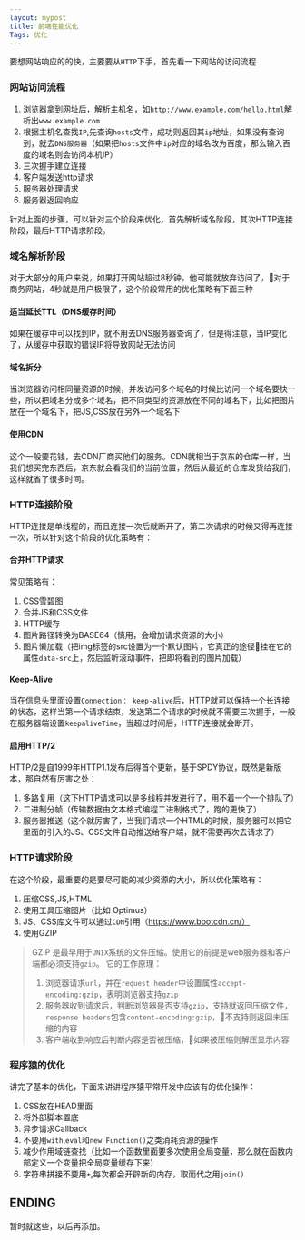 ```yaml
---
layout: mypost
title: 前端性能优化
Tags: 优化
---
```


要想网站响应的的快，主要要从`HTTP`下手，首先看一下网站的访问流程

### 网站访问流程

1. 浏览器拿到网址后，解析主机名，如`http://www.example.com/hello.html`解析出`www.example.com`
2. 根据主机名查找`IP`,先查询`hosts`文件，成功则返回其`ip`地址，如果没有查询到，就去`DNS服务器`（如果把`hosts`文件中`ip`对应的域名改为百度，那么输入百度的域名则会访问本机IP）
3. 三次握手建立连接
4. 客户端发送http请求
5. 服务器处理请求
6. 服务器返回响应

针对上面的步骤，可以针对三个阶段来优化，首先解析域名阶段，其次HTTP连接阶段，最后HTTP请求阶段。

### 域名解析阶段

对于大部分的用户来说，如果打开网站超过8秒钟，他可能就放弃访问了，对于商务网站，4秒就是用户极限了，这个阶段常用的优化策略有下面三种

#### 适当延长TTL（DNS缓存时间）
如果在缓存中可以找到IP，就不用去DNS服务器查询了，但是得注意，当IP变化了，从缓存中获取的错误IP将导致网站无法访问

#### 域名拆分
当浏览器访问相同量资源的时候，并发访问多个域名的时候比访问一个域名要快一些，所以把域名分成多个域名，把不同类型的资源放在不同的域名下，比如把图片放在一个域名下，把JS,CSS放在另外一个域名下

#### 使用CDN
这个一般要花钱，去CDN厂商买他们的服务。CDN就相当于京东的仓库一样，当我们想买完东西后，京东就会看我们的当前位置，然后从最近的仓库发货给我们，这样就省了很多时间。


### HTTP连接阶段

HTTP连接是单线程的，而且连接一次后就断开了，第二次请求的时候又得再连接一次，所以针对这个阶段的优化策略有：

#### 合并HTTP请求

常见策略有：

1. CSS雪碧图
2. 合并JS和CSS文件
3. HTTP缓存
4. 图片路径转换为BASE64（慎用，会增加请求资源的大小）
5. 图片懒加载（把img标签的src设置为一个默认图片，它真正的途径挂在它的属性`data-src`上，然后监听滚动事件，把即将看到的图片加载）

#### Keep-Alive

当在信息头里面设置`Connection： keep-alive`后，HTTP就可以保持一个长连接的状态，这样当第一个请求结束，发送第二个请求的时候就不需要三次握手，一般在服务器端设置`keepaliveTime`，当超过时间后，HTTP连接就会断开。

#### 启用HTTP/2

HTTP/2是自1999年HTTP1.1发布后得首个更新，基于SPDY协议，既然是新版本，那自然有厉害之处：

1. 多路复用（这下HTTP请求可以是多线程并发进行了，用不着一个一个排队了）
2. 二进制分帧（传输数据由文本格式编程二进制格式了，跑的更快了）
3. 服务器推送（这个就厉害了，当我们请求一个HTML的时候，服务器可以把它里面的引入的JS、CSS文件自动推送给客户端，就不需要再次去请求了）


### HTTP请求阶段

在这个阶段，最重要的是要尽可能的减少资源的大小，所以优化策略有：

1. 压缩CSS,JS,HTML
2. 使用工具压缩图片（比如 Optimus）
3. JS、CSS库文件可以通过`CDN`引用（https://www.bootcdn.cn/）
4. 使用GZIP

> GZIP
> 是最早用于`UNIX`系统的文件压缩。使用它的前提是web服务器和客户端都必须支持`gzip`。
> 它的工作原理：
> 1. 浏览器请求`url`，并在`request header`中设置属性`accept-encoding:gzip`，表明浏览器支持`gzip`
> 2. 服务器收到请求后，判断浏览器是否支持`gzip`，支持就返回压缩文件，`response headers`包含`content-encoding:gzip`，不支持则返回未压缩的内容
> 3. 客户端收到响应后判断内容是否被压缩，如果被压缩则解压显示内容

### 程序猿的优化

讲完了基本的优化，下面来讲讲程序猿平常开发中应该有的优化操作：

1. CSS放在HEAD里面
2. 将外部脚本置底
3. 异步请求Callback
4. 不要用`with`,`eval`和`new Function()`之类消耗资源的操作
5. 减少作用域链查找（比如一个函数里面要多次使用全局变量，那么就在函数内部定义一个变量把全局变量缓存下来）
6. 字符串拼接不要用`+`,每次都会开辟新的内存，取而代之用`join()`

## ENDING
暂时就这些，以后再添加。

